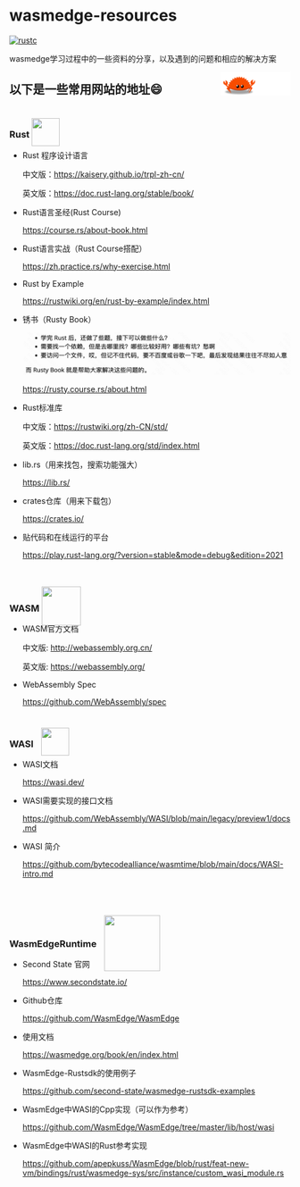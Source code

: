 # wasmedge-resources

[![rustc](https://img.shields.io/badge/rustc-v1.68.2-green)](https://blog.rust-lang.org/2023/03/28/Rust-1.68.2.html)

wasmedge学习过程中的一些资料的分享，以及遇到的问题和相应的解决方案

<a href="https://github.com/sunface/rust-course">
   <img src="https://github.com/kiko-Y/wasmedge-resources/blob/master/README.assets/ferris.gif" align="right" width="25%"/>
</a>

## 以下是一些常用网站的地址😄

### Rust [<img src="https://www.rust-lang.org/static/images/rust-logo-blk.svg" style="position:relative; top:15px; width:50px; height:50px;">](https://www.rust-lang.org/zh-CN/)

- Rust 程序设计语言

  中文版：<https://kaisery.github.io/trpl-zh-cn/>

  英文版：<https://doc.rust-lang.org/stable/book/>

- Rust语言圣经(Rust Course)
  
  <https://course.rs/about-book.html>

- Rust语言实战（Rust Course搭配）
  
  <https://zh.practice.rs/why-exercise.html>

- Rust by Example
  
  <https://rustwiki.org/en/rust-by-example/index.html>

- 锈书（Rusty Book）
  
  ![image-20230420105636635](./README.assets/image-20230420105636635.png)
  
  <https://rusty.course.rs/about.html>

- Rust标准库
  
  中文版：<https://rustwiki.org/zh-CN/std/>
  
  英文版：<https://doc.rust-lang.org/std/index.html>

- lib.rs（用来找包，搜索功能强大）

  <https://lib.rs/>

- crates仓库（用来下载包）
  
  <https://crates.io/>

- 贴代码和在线运行的平台
  
  <https://play.rust-lang.org/?version=stable&mode=debug&edition=2021>

### WASM <a href="https://webassembly.org/"><img src="https://webassembly.org/css/webassembly.svg" style="position:relative; top:25px; height:70px; width:70px;"></a>

- WASM官方文档

  中文版: <http://webassembly.org.cn/>

  英文版: <https://webassembly.org/>

- WebAssembly Spec

  <https://github.com/WebAssembly/spec>

### WASI <a href="https://wasi.dev/"><img src = https://wasi.dev/polyfill/WASI-small.png style="position:relative; top:15px; left:10px; height:50px; width:50px; "></a>

- WASI文档
  
  <https://wasi.dev/>

- WASI需要实现的接口文档
  
  <https://github.com/WebAssembly/WASI/blob/main/legacy/preview1/docs.md>

- WASI 简介

  <https://github.com/bytecodealliance/wasmtime/blob/main/docs/WASI-intro.md>

### WasmEdgeRuntime <a href="https://wasmedge.org/"><img src = https://wasmedge.org/img/wasmedge-horizontal-white.svg style="position:relative; top:43px; left:10px; height:100px; width:100px; "></a>

- Second State 官网

  <https://www.secondstate.io/>

- Github仓库
  
  <https://github.com/WasmEdge/WasmEdge>

- 使用文档

  <https://wasmedge.org/book/en/index.html>

- WasmEdge-Rustsdk的使用例子
  
  <https://github.com/second-state/wasmedge-rustsdk-examples>

- WasmEdge中WASI的Cpp实现（可以作为参考）
  
  <https://github.com/WasmEdge/WasmEdge/tree/master/lib/host/wasi>

- WasmEdge中WASI的Rust参考实现
  
  <https://github.com/apepkuss/WasmEdge/blob/rust/feat-new-vm/bindings/rust/wasmedge-sys/src/instance/custom_wasi_module.rs>
